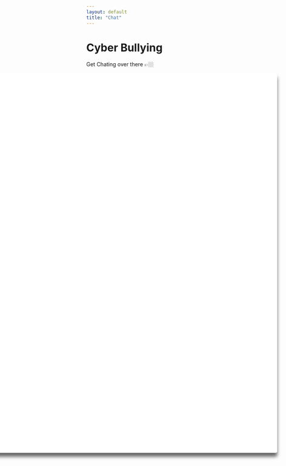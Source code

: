 ```yaml
---
layout: default
title: "Chat"
---
```

# Cyber Bullying
 

Get Chating over there 👉🏼
<iframe src="/cyber-bullying/chat/contact/bot"
    style="width: 1000px;height: 1000px;box-shadow: 0 10px 10px rgba(0,0,0,.6);border-radius: 5px;overflow: hidden;border: none;"
    align="right" id="frame"></iframe>
